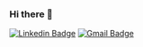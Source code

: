 ### Hi there 👋

[![Linkedin Badge](https://img.shields.io/badge/-Caio%20Souza-6633cc?style=flat-square&logo=Linkedin&logoColor=white&link=https://www.linkedin.com/in/caio-fabio)](https://www.linkedin.com/in/caio-fabio) 
[![Gmail Badge](https://img.shields.io/badge/-caio.fabio91@gmail.com-6633cc?style=flat-square&logo=Gmail&logoColor=white&link=mailto:caio.fabio91@gmail.com)](mailto:caio.fabio91@gmail.com)
